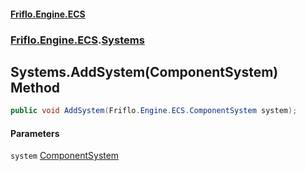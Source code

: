 #### [Friflo.Engine.ECS](index.md#'index')
### [Friflo.Engine.ECS](Friflo.Engine.ECS.md#'Friflo.Engine.ECS').[Systems](Systems.md#'Friflo.Engine.ECS.Systems')

## Systems.AddSystem(ComponentSystem) Method

```csharp
public void AddSystem(Friflo.Engine.ECS.ComponentSystem system);
```
#### Parameters

<a name='Friflo.Engine.ECS.Systems.AddSystem(Friflo.Engine.ECS.ComponentSystem).system'></a>

`system` [ComponentSystem](ComponentSystem.md#'Friflo.Engine.ECS.ComponentSystem')